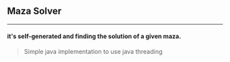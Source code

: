 ## Maza Solver
--------------
#### it's self-generated and finding the solution of a given maza.
>Simple java implementation to use java threading

